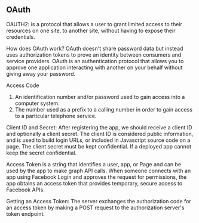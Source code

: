 ## OAuth

OAUTH2:
is a protocol that allows a user to grant limited access to their resources on one site, to another site, without having to expose their credentials.

How does OAuth work?
OAuth doesn't share password data but instead uses authorization tokens to prove an identity between consumers and service providers. OAuth is an authentication protocol that allows you to approve one application interacting with another on your behalf without giving away your password.

Access Code
1. An identification number and/or password used to gain access into a computer system. 
2. The number used as a prefix to a calling number in order to gain access to a particular telephone service.

Client ID and Secret:
After registering the app, we should receive a client ID and optionally a client secret. The client ID is considered public information, and is used to build login URLs, or included in Javascript source code on a page. The client secret must be kept confidential. If a deployed app cannot keep the secret confidential.

Access Token
is a string that identifies a user, app, or Page and can be used by the app to make graph API calls. When someone connects with an app using Facebook Login and approves the request for permissions, the app obtains an access token that provides temporary, secure access to Facebook APIs.

Getting an Access Token:
The server exchanges the authorization code for an access token by making a POST request to the authorization server's token endpoint.
